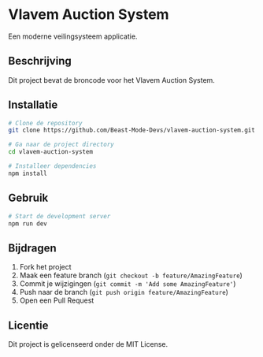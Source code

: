 # Vlavem Auction System

Een moderne veilingsysteem applicatie.

## Beschrijving

Dit project bevat de broncode voor het Vlavem Auction System.

## Installatie

```bash
# Clone de repository
git clone https://github.com/Beast-Mode-Devs/vlavem-auction-system.git

# Ga naar de project directory
cd vlavem-auction-system

# Installeer dependencies
npm install
```

## Gebruik

```bash
# Start de development server
npm run dev
```

## Bijdragen

1. Fork het project
2. Maak een feature branch (`git checkout -b feature/AmazingFeature`)
3. Commit je wijzigingen (`git commit -m 'Add some AmazingFeature'`)
4. Push naar de branch (`git push origin feature/AmazingFeature`)
5. Open een Pull Request

## Licentie

Dit project is gelicenseerd onder de MIT License.
